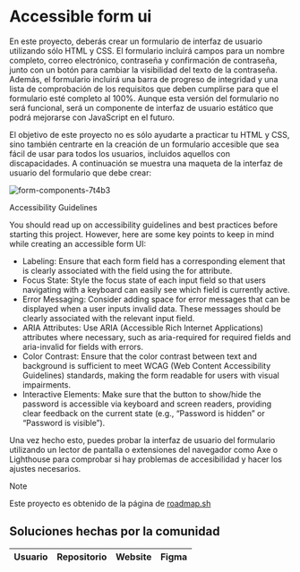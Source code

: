 # Accessible form ui

En este proyecto, deberás crear un formulario de interfaz de usuario utilizando sólo HTML y CSS. El formulario incluirá campos para un nombre completo, correo electrónico, contraseña y confirmación de contraseña, junto con un botón para cambiar la visibilidad del texto de la contraseña. Además, el formulario incluirá una barra de progreso de integridad y una lista de comprobación de los requisitos que deben cumplirse para que el formulario esté completo al 100%. Aunque esta versión del formulario no será funcional, será un componente de interfaz de usuario estático que podrá mejorarse con JavaScript en el futuro.

El objetivo de este proyecto no es sólo ayudarte a practicar tu HTML y CSS, sino también centrarte en la creación de un formulario accesible que sea fácil de usar para todos los usuarios, incluidos aquellos con discapacidades. A continuación se muestra una maqueta de la interfaz de usuario del formulario que debe crear:

![form-components-7t4b3](https://github.com/user-attachments/assets/14c0c552-e440-4124-a87b-b571c0037580)


Accessibility Guidelines

You should read up on accessibility guidelines and best practices before starting this project. However, here are some key points to keep in mind while creating an accessible form UI:

- Labeling: Ensure that each form field has a corresponding <label> element that is clearly associated with the field using the for attribute.
- Focus State: Style the focus state of each input field so that users navigating with a keyboard can easily see which field is currently active.
- Error Messaging: Consider adding space for error messages that can be displayed when a user inputs invalid data. These messages should be clearly associated with the relevant input field.
- ARIA Attributes: Use ARIA (Accessible Rich Internet Applications) attributes where necessary, such as aria-required for required fields and aria-invalid for fields with errors.
- Color Contrast: Ensure that the color contrast between text and background is sufficient to meet WCAG (Web Content Accessibility Guidelines) standards, making the form readable for users with visual impairments.
- Interactive Elements: Make sure that the button to show/hide the password is accessible via keyboard and screen readers, providing clear feedback on the current state (e.g., “Password is hidden” or “Password is visible”).

Una vez hecho esto, puedes probar la interfaz de usuario del formulario utilizando un lector de pantalla o extensiones del navegador como Axe o Lighthouse para comprobar si hay problemas de accesibilidad y hacer los ajustes necesarios.

> [!NOTE]
> Este proyecto es obtenido de la página de <a href="https://roadmap.sh/projects/accessible-form-ui">roadmap.sh</a>

## Soluciones hechas por la comunidad
|Usuario|Repositorio| Website | Figma|
|-------|-----------|---------|------|
